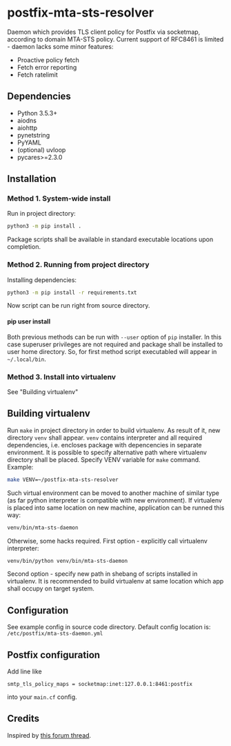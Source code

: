 postfix-mta-sts-resolver
========================

Daemon which provides TLS client policy for Postfix via socketmap, according to domain MTA-STS policy. Current support of RFC8461 is limited - daemon lacks some minor features:

* Proactive policy fetch
* Fetch error reporting
* Fetch ratelimit

## Dependencies

* Python 3.5.3+
* aiodns
* aiohttp
* pynetstring
* PyYAML
* (optional) uvloop
* pycares>=2.3.0


## Installation

### Method 1. System-wide install

Run in project directory:

```bash
python3 -m pip install .
```

Package scripts shall be available in standard executable locations upon completion.

### Method 2. Running from project directory

Installing dependencies:


```bash
python3 -m pip install -r requirements.txt
```

Now script can be run right from source directory.

#### pip user install

Both previous methods can be run with `--user` option of `pip` installer. In this case superuser privileges are not required and package shall be installed to user home directory. So, for first method script executabled will appear in `~/.local/bin`.

### Method 3. Install into virtualenv

See "Building virtualenv"


## Building virtualenv

Run `make` in project directory in order to build virtualenv. As result of it, new directory `venv` shall appear. `venv` contains interpreter and all required dependencies, i.e. encloses package with depencencies in separate environment. It is possible to specify alternative path where virtualenv directory shall be placed. Specify VENV variable for `make` command. Example:

```bash
make VENV=~/postfix-mta-sts-resolver
```

Such virtual environment can be moved to another machine of similar type (as far python interpreter is compatible with new environment). If virtualenv is placed into same location on new machine, application can be runned this way:

```bash
venv/bin/mta-sts-daemon
```

Otherwise, some hacks required. First option - explicitly call virtualenv interpreter:

```bash
venv/bin/python venv/bin/mta-sts-daemon
```

Second option - specify new path in shebang of scripts installed in virtualenv. It is recommended to build virtualenv at same location which app shall occupy on target system.

## Configuration

See example config in source code directory. Default config location is: `/etc/postfix/mta-sts-daemon.yml`

## Postfix configuration

Add line like

```
smtp_tls_policy_maps = socketmap:inet:127.0.0.1:8461:postfix
```

into your `main.cf` config.

## Credits

Inspired by [this forum thread](http://postfix.1071664.n5.nabble.com/MTA-STS-when-td95086.html).
